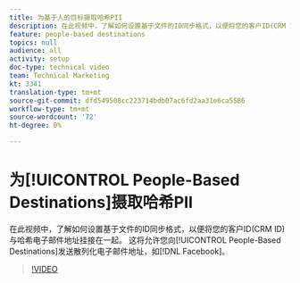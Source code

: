 ```yaml
---
title: 为基于人的目标摄取哈希PII
description: 在此视频中，了解如何设置基于文件的ID同步格式，以便将您的客户ID(CRM ID)与哈希电子邮件地址挂接在一起。
feature: people-based destinations
topics: null
audience: all
activity: setup
doc-type: technical video
team: Technical Marketing
kt: 3341
translation-type: tm+mt
source-git-commit: dfd549508cc223714bdb07ac6fd2aa31e6ca5586
workflow-type: tm+mt
source-wordcount: '72'
ht-degree: 0%

---
```



# 为[!UICONTROL People-Based Destinations]摄取哈希PII

在此视频中，了解如何设置基于文件的ID同步格式，以便将您的客户ID(CRM ID)与哈希电子邮件地址挂接在一起。 这将允许您向[!UICONTROL People-Based Destinations]发送散列化电子邮件地址，如[!DNL Facebook]。

>[!VIDEO](https://video.tv.adobe.com/v/29122/?quality=12)
